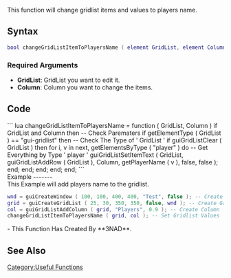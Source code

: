 <pageclass class="#228B22" subcaption="Useful Function"></pageclass> <lowercasetitle/>

This function will change gridlist items and values to players name.

Syntax
------

``` lua
bool changeGridListItemToPlayersName ( element GridList, element Column )
```

### Required Arguments

-   **GridList**: GridList you want to edit it.
-   **Column**: Column you want to change the items.

Code
----

<section name="Function source" class="client" show="true">
``` lua
changeGridListItemToPlayersName = function ( GridList, Column )
    if GridList and Column then -- Check Parematers
        if getElementType ( GridList ) == "gui-gridlist" then -- Check The Type of ' GridList '
            if guiGridListClear ( GridList ) then
                for i, v in next, getElementsByType ( "player" ) do -- Get Everything by Type ' player ' 
                    guiGridListSetItemText ( GridList, guiGridListAddRow ( GridList ), Column, getPlayerName ( v ), false, false );
                end;
            end;
        end;
    end;
end;
```

</section>
Example
-------

<section name="Client-side example" class="client" show="true">
This Example will add players name to the gridlist.

``` lua
wnd = guiCreateWindow ( 100, 100, 400, 400, "Test", false ); -- Create Window
grid = guiCreateGridList ( 25, 30, 350, 350, false, wnd ); -- Create Gridlist
col = guiGridListAddColumn ( grid, "Players", 0.9 ); -- Create Column
changeGridListItemToPlayersName ( grid, col ); -- Set Gridlist Values
```

</section>
-   This Function Has Created By **3NAD**.

See Also
--------

[Category:Useful Functions](/docs/Category:Useful_Functions.md "wikilink")
